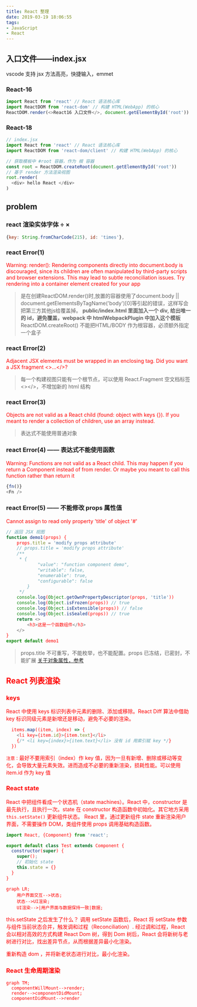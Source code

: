 ```yaml
---
title: React 整理
date: 2019-03-19 18:06:55
tags:
- JavaScript
- React
---
```


## 入口文件——index.jsx 
vscode 支持 jsx 方法高亮，快捷输入，emmet
### React-16
```JavaScript
import React from 'react' // React 语法核心库
import ReactDOM from 'react-dom' // 构建 HTML(WebApp) 的核心
ReactDOM.render(<>React16 入口文件</>, document.getElementById('root'))
```
### React-18
```javaScript
// index.jsx
import React from 'react' // React 语法核心库
import ReactDOM from 'react-dom/client' // 构建 HTML(WebApp) 的核心

// 获取模板中 #root 容器，作为 根 容器
const root = ReactDOM.createRoot(document.getElementById('root'))
// 基于 render 方法渲染视图
root.render(
  <div> hello React </div>
)
```

## problem
### react 渲染实体字体 &#247; &#215;
```JavaScript
{key: String.fromCharCode(215), id: 'times'},
```
### react Error(1)
<font color="red">Warning: render(): Rendering components directly into document.body is discouraged, since its children are often manipulated by third-party scripts and browser extensions. This may lead to subtle reconciliation issues. Try rendering into a container element created for your app</font>
> 是在创建ReactDOM.render()时,放置的容器使用了document.body || document.getElementsByTagName('body')[0]等引起的错误，这样写会把第三方其他js给覆盖掉。
**public/index.html 里面加入一个 div, 给出唯一的 id，避免覆盖，webpack 中 htmlWebpackPlugin 中加入这个模板**
<span class='custom-box custom-box-933'>ReactDOM.createRoot() 不能把HTML/BODY 作为根容器，必须额外指定一个盒子</span>

### react Error(2)
<font color="red">Adjacent JSX elements must be wrapped in an enclosing tag. Did you want a JSX fragment <>...</>?</font>
> 每一个构建视图只能有一个根节点，可以使用 React.Fragment 空文档标签 <></>，不增加新的 html 结构

### react Error(3)
<font color="red">Objects are not valid as a React child (found: object with keys {}). If you meant to render a collection of children, use an array instead.</font>
> 表达式不能使用普通对象

### react Error(4) —— 表达式不能使用函数 
<font color="red">Warning: Functions are not valid as a React child. This may happen if you return a Component instead of <Component /> from render. Or maybe you meant to call this function rather than return it</font>
```javaScript
{fn()}
<Fn />
```

### react Error(5) —— 不能修改 props 属性值
<font color="red">Cannot assign to read only property 'title' of object '#<Object>'</font>

```javaScript
// 返回 JSX 视图
function demo1(props) {
    props.title = 'modify props attribute'
    // props.title = 'modify props attribute'
    /**
     * {
            "value": "function component demo",
            "writable": false,
            "enumerable": true,
            "configurable": false
        }
     */
    console.log(Object.getOwnPropertyDescriptor(props, 'title'))
    console.log(Object.isFrozen(props)) // true
    console.log(Object.isExtensible(props)) // false
    console.log(Object.isSealed(props)) // true
    return <>
        <h3>这是一个函数组件</h3>
    </>
}
export default demo1
```
> props.title 不可重写，不能枚举，也不能配置。props 已冻结，已密封，不能扩展
[关于对象属性，参考](/2019/03/21/JavaScript-Object-Oriented/)

## React 列表渲染
### keys
React 中使用 keys 标识列表中元素的删除、添加或移除。React Diff 算法中借助 key 标识同级元素是新增还是移动，避免不必要的渲染。

```JavaScript
  items.map((item, index) => {
    <li key={item.id}>{item.text}</li>
    {/* <li key={index}>{item.text}</li> 没有 id 用索引赋 key */}
  })
```
`注意：`最好不要用索引（index）作 key 值，因为一旦有新增、删除或移动等变化，会导致大量元素失效。进而造成不必要的重新渲染，损耗性能。可以使用 item.id 作为 key 值

### React state
React 中把组件看成一个状态机（state machines）。React 中，constructor 是最先执行，且执行一次。state 在 constructor 构造函数中初始化。其它地方采用 `this.setState()` 更新组件状态。
React 里，通过更新组件 state 重新渲染用户界面，不需要操作 DOM，类组件使用 props 调用基础构造函数。
```JavaScript
import React, {Component} from 'react';

export default class Test extends Component {
  constructor(super) {
    super();
    // 初始化 state
    this.state = {}
  }
}
```

```mermaid
graph LR;
    用户界面交互-->状态;
    状态-->UI渲染;
    UI渲染-->|用户界面与数据保持一致|数据;
```
this.setState 之后发生了什么？
调用 setState 函数后，React 将 setState 参数与组件当前状态合并，触发调和过程（Reconciliation）. 经过调和过程，React 会以相对高效的方式构建 React Dom 树，得到 Dom 树后，React 会将新树与老树进行对比，找出差异节点，从而根据差异最小化渲染。

重新构造 dom ，并将新老状态进行对比，最小化渲染。

### React 生命周期渲染
```mermaid
graph TM;
  componentWillMount-->render;
  render-->componentDidMount;
  componentDidMount-->render
```
